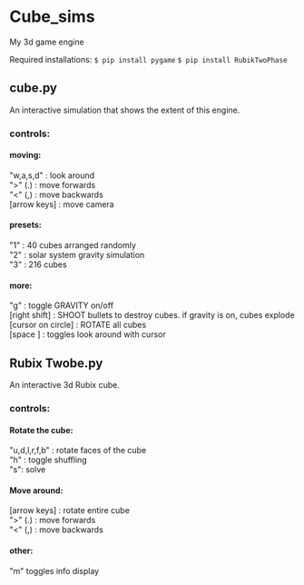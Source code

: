 # Cube_sims
My 3d game engine

Required installations:
`$ pip install pygame`
`$ pip install RubikTwoPhase`

## cube.py
An interactive simulation that shows the extent of this engine.  

### controls:

#### moving:
"w,a,s,d"  : look around  
">" (.) : move forwards  
"<" (,) : move backwards  
[arrow keys] : move camera  

#### presets:
"1" : 40 cubes arranged randomly  
"2" : solar system gravity simulation  
"3" : 216 cubes  

#### more:
"g" : toggle GRAVITY on/off  
[right shift] : SHOOT bullets to destroy cubes. if gravity is on, cubes explode  
[cursor on circle] : ROTATE all cubes  
[space ] : toggles look around with cursor

## Rubix Twobe.py
An interactive 3d Rubix cube.  


### controls:

#### Rotate the cube:
"u,d,l,r,f,b" : rotate faces of the cube  
"h" : toggle shuffling  
"s": solve  


#### Move around:
[arrow keys] : rotate entire cube  
">" (.) : move forwards  
"<" (,) : move backwards  

#### other:
"m" toggles info display




